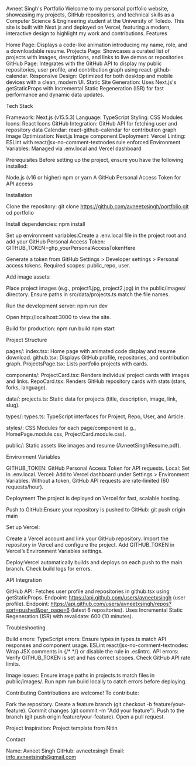 Avneet Singh's Portfolio
Welcome to my personal portfolio website, showcasing my projects, GitHub repositories, and technical skills as a Computer Science & Engineering student at the University of Toledo. This site is built with Next.js and deployed on Vercel, featuring a modern, interactive design to highlight my work and contributions.
Features

Home Page: Displays a code-like animation introducing my name, role, and a downloadable resume.
Projects Page: Showcases a curated list of projects with images, descriptions, and links to live demos or repositories.
GitHub Page: Integrates with the GitHub API to display my public repositories, user profile, and contribution graph using react-github-calendar.
Responsive Design: Optimized for both desktop and mobile devices with a clean, modern UI.
Static Site Generation: Uses Next.js's getStaticProps with Incremental Static Regeneration (ISR) for fast performance and dynamic data updates.

Tech Stack

Framework: Next.js (v15.5.3)
Language: TypeScript
Styling: CSS Modules
Icons: React Icons
GitHub Integration: GitHub API for fetching user and repository data
Calendar: react-github-calendar for contribution graph
Image Optimization: Next.js Image component
Deployment: Vercel
Linting: ESLint with react/jsx-no-comment-textnodes rule enforced
Environment Variables: Managed via .env.local and Vercel dashboard

Prerequisites
Before setting up the project, ensure you have the following installed:

Node.js (v16 or higher)
npm or yarn
A GitHub Personal Access Token for API access

Installation

Clone the repository:
git clone https://github.com/avneetxsingh/portfolio.git
cd portfolio


Install dependencies:
npm install


Set up environment variables:Create a .env.local file in the project root and add your GitHub Personal Access Token:
GITHUB_TOKEN=ghp_yourPersonalAccessTokenHere


Generate a token from GitHub Settings > Developer settings > Personal access tokens.
Required scopes: public_repo, user.


Add image assets:

Place project images (e.g., project1.jpg, project2.jpg) in the public/images/ directory.
Ensure paths in src/data/projects.ts match the file names.


Run the development server:
npm run dev

Open http://localhost:3000 to view the site.

Build for production:
npm run build
npm start



Project Structure

pages/:
index.tsx: Home page with animated code display and resume download.
github.tsx: Displays GitHub profile, repositories, and contribution graph.
ProjectsPage.tsx: Lists portfolio projects with cards.


components/:
ProjectCard.tsx: Renders individual project cards with images and links.
RepoCard.tsx: Renders GitHub repository cards with stats (stars, forks, language).


data/:
projects.ts: Static data for projects (title, description, image, link, slug).


types/:
types.ts: TypeScript interfaces for Project, Repo, User, and Article.


styles/:
CSS Modules for each page/component (e.g., HomePage.module.css, ProjectCard.module.css).


public/:
Static assets like images and resume (AvneetSinghResume.pdf).



Environment Variables

GITHUB_TOKEN: GitHub Personal Access Token for API requests.
Local: Set in .env.local.
Vercel: Add to Vercel dashboard under Settings > Environment Variables.
Without a token, GitHub API requests are rate-limited (60 requests/hour).



Deployment
The project is deployed on Vercel for fast, scalable hosting.

Push to GitHub:Ensure your repository is pushed to GitHub:
git push origin main


Set up Vercel:

Create a Vercel account and link your GitHub repository.
Import the repository in Vercel and configure the project.
Add GITHUB_TOKEN in Vercel’s Environment Variables settings.


Deploy:Vercel automatically builds and deploys on each push to the main branch. Check build logs for errors.


API Integration

GitHub API: Fetches user profile and repositories in github.tsx using getStaticProps.
Endpoint: https://api.github.com/users/avneetxsingh (user profile).
Endpoint: https://api.github.com/users/avneetxsingh/repos?sort=pushed&per_page=6 (latest 6 repositories).
Uses Incremental Static Regeneration (ISR) with revalidate: 600 (10 minutes).



Troubleshooting

Build errors:
TypeScript errors: Ensure types in types.ts match API responses and component usage.
ESLint react/jsx-no-comment-textnodes: Wrap JSX comments in {/* */} or disable the rule in .eslintrc.
API errors: Verify GITHUB_TOKEN is set and has correct scopes. Check GitHub API rate limits.


Image issues: Ensure image paths in projects.ts match files in public/images/.
Run npm run build locally to catch errors before deploying.

Contributing
Contributions are welcome! To contribute:

Fork the repository.
Create a feature branch (git checkout -b feature/your-feature).
Commit changes (git commit -m "Add your feature").
Push to the branch (git push origin feature/your-feature).
Open a pull request.

Project Inspiration:
Project template from Nitin

Contact

Name: Avneet Singh
GitHub: avneetxsingh
Email: info.avneetsingh@gmail.com

